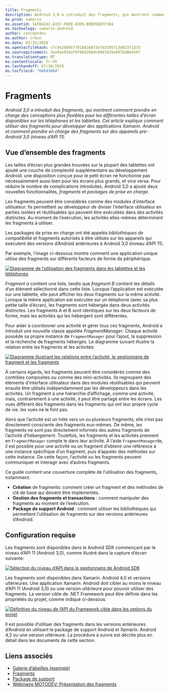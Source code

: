 ```yaml
---
title: Fragments
description: Android 3,0 a introduit des fragments, qui montrent comment prendre en charge des conceptions plus flexibles pour les différentes tailles d’écran disponibles sur les téléphones et les tablettes. Cet article explique comment utiliser des fragments pour développer des applications Xamarin. Android et comment prendre en charge des fragments sur des appareils pré-Android 3,0 (niveau d’API 11).
ms.prod: xamarin
ms.assetid: 1AFB4242-A337-F8E0-83D9-B8D850D7F384
ms.technology: xamarin-android
author: conceptdev
ms.author: crdun
ms.date: 03/15/2018
ms.openlocfilehash: cfc4420d95778188368f3e7d3595713d83371d33
ms.sourcegitcommit: 3ea9ee034af9790d2b0dc0893435e997bd06e587
ms.translationtype: MT
ms.contentlocale: fr-FR
ms.lasthandoff: 07/30/2019
ms.locfileid: "68643604"
---
```

# <a name="fragments"></a>Fragments

_Android 3,0 a introduit des fragments, qui montrent comment prendre en charge des conceptions plus flexibles pour les différentes tailles d’écran disponibles sur les téléphones et les tablettes. Cet article explique comment utiliser des fragments pour développer des applications Xamarin. Android et comment prendre en charge des fragments sur des appareils pré-Android 3,0 (niveau d’API 11)._

## <a name="fragments-overview"></a>Vue d’ensemble des fragments

Les tailles d’écran plus grandes trouvées sur la plupart des tablettes ont ajouté une couche de complexité supplémentaire au développement Android. une disposition conçue pour le petit écran ne fonctionne pas nécessairement aussi bien pour les écrans plus grands, et vice versa. Pour réduire le nombre de complications introduites, Android 3,0 a ajouté deux nouvelles fonctionnalités, *fragments* et *packages de prise en charge*.

Les fragments peuvent être considérés comme des modules d’interface utilisateur. Ils permettent au développeur de diviser l’interface utilisateur en parties isolées et réutilisables qui peuvent être exécutées dans des activités distinctes. Au moment de l’exécution, les activités elles-mêmes déterminent les fragments à utiliser.

Les packages de prise en charge ont été appelés *bibliothèques de compatibilité* et fragments autorisés à être utilisés sur les appareils qui exécutent des versions d’Android antérieures à Android 3,0 (niveau d’API 11).

Par exemple, l’image ci-dessous montre comment une application unique utilise des fragments sur différents facteurs de forme de périphérique.

[![Diagramme de l’utilisation des fragments dans les tablettes et les téléphones](images/00.png)](images/00.png#lightbox)

*Fragment a* contient une liste, tandis que *fragment B* contient les détails d’un élément sélectionné dans cette liste. Lorsque l’application est exécutée sur une tablette, elle peut afficher les deux fragments sur la même activité. Lorsque la même application est exécutée sur un téléphone (avec sa plus petite taille d’écran), les fragments sont hébergés dans deux activités distinctes. Les fragments A et B sont identiques sur les deux facteurs de forme, mais les activités qui les hébergent sont différentes.

Pour aider à coordonner une activité et gérer tous ces fragments, Android a introduit une nouvelle classe appelée *FragmentManager*. Chaque activité possède sa propre instance de `FragmentManager` pour l’ajout, la suppression et la recherche de fragments hébergés. Le diagramme suivant illustre la relation entre les fragments et les activités:

[![Diagramme illustrant les relations entre l’activité, le gestionnaire de fragment et les fragments](images/01.png)](images/01.png#lightbox)

À certains égards, les fragments peuvent être considérés comme des contrôles composites ou comme des mini-activités. Ils regroupent des éléments d’interface utilisateur dans des modules réutilisables qui peuvent ensuite être utilisés indépendamment par les développeurs dans les activités. Un fragment a une hiérarchie d’affichage, comme une activité, mais, contrairement à une activité, il peut être partagé entre les écrans. Les vues diffèrent des fragments dans les fragments qui ont leur propre cycle de vie. les vues ne le font pas.

Alors que l’activité est un hôte vers un ou plusieurs fragments, elle n’est pas directement consciente des fragments eux-mêmes. De même, les fragments ne sont pas directement informés des autres fragments de l’activité d’hébergement. Toutefois, les fragments et les activités prennent en `FragmentManager` compte le dans leur activité. À l’aide `FragmentManager`de, il est possible pour une activité ou un fragment d’obtenir une référence à une instance spécifique d’un fragment, puis d’appeler des méthodes sur cette instance. De cette façon, l’activité ou les fragments peuvent communiquer et interagir avec d’autres fragments.

Ce guide contient une couverture complète de l’utilisation des fragments, notamment:

-   **Création** de fragments: comment créer un fragment et des méthodes de clé de base qui doivent être implémentés.
-   **Gestion des fragments et transactions** : comment manipuler des fragments au moment de l’exécution.
-   **Package de support Android** : comment utiliser les bibliothèques qui permettent l’utilisation de fragments sur des versions antérieures d’Android.


## <a name="requirements"></a>Configuration requise

Les fragments sont disponibles dans le Android SDK commençant par le niveau d’API 11 (Android 3,0), comme illustré dans la capture d’écran suivante:

[![Sélection du niveau d’API dans le gestionnaire de Android SDK](images/02.png)](images/02.png#lightbox)

Les fragments sont disponibles dans Xamarin. Android 4,0 et versions ultérieures. Une application Xamarin. Android doit cibler au moins le niveau d’API 11 (Android 3,0) ou une version ultérieure pour pouvoir utiliser des fragments. La version cible de .NET Framework peut être définie dans les propriétés du projet, comme indiqué ci-dessous:

[![Définition du niveau de l’API du Framework cible dans les options du projet](images/03-sml.png)](images/03.png#lightbox)

Il est possible d’utiliser des fragments dans les versions antérieures d’Android en utilisant le package de support Android et Xamarin. Android 4,2 ou une version ultérieure. La procédure à suivre est décrite plus en détail dans les documents de cette section.


## <a name="related-links"></a>Liens associés

- [Galerie d’abeilles (exemple)](https://docs.microsoft.com/samples/xamarin/monodroid-samples/honeycombgallery)
- [Fragments](https://developer.android.com/guide/topics/fundamentals/fragments.html)
- [Package de support](https://developer.android.com/sdk/compatibility-library.html)
- [Webinaire MOTODEV: Présentation des fragments](http://motodev.adobeconnect.com/p9h1aqk3ttn/)
